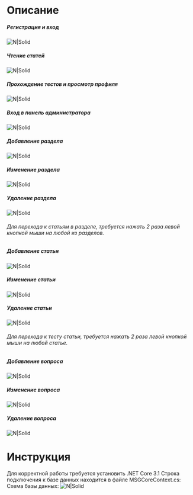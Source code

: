 # Описание

##### Регистрация и вход
![N|Solid](https://i.imgur.com/kO6oJJW.gif)
##### Чтение статей
![N|Solid](https://i.imgur.com/JPsnbtJ.gif)
##### Прохождение тестов и просмотр профиля
![N|Solid](https://i.imgur.com/dJSE8Y8.gif)
##### Вход в панель администратора
![N|Solid](https://i.imgur.com/3Xrubto.gif)
##### Добавление раздела
![N|Solid](https://i.imgur.com/fUZK0mU.gif)
##### Изменение раздела
![N|Solid](https://i.imgur.com/L0dkzWU.gif)
##### Удаление раздела
![N|Solid](https://i.imgur.com/QWj2Lgs.gif)
###### Для перехода к статьям в разделе, требуется нажать 2 раза левой кнопкой мыши на любой из разделов.
##### Добавление статьи
![N|Solid](https://i.imgur.com/M9zII19.gif)
##### Изменение статьи
![N|Solid](https://i.imgur.com/xvoSEgy.gif)
##### Удаление статьи
![N|Solid](https://i.imgur.com/u1fjzDK.gif)
###### Для перехода к тесту статьи, требуется нажать 2 раза левой кнопкой мыши на любой статье.
##### Добавление вопроса
![N|Solid](https://i.imgur.com/C2LtPRZ.gif)
##### Изменение вопроса
![N|Solid](https://i.imgur.com/tDqKNJq.gif)
##### Удаление вопроса
![N|Solid](https://i.imgur.com/ZfXFcz3.gif)

# Инструкция
Для корректной работы требуется установить .NET Core 3.1
Строка подключения к базе данных находится в файле MSGCoreContext.cs:
Схема базы данных:
![N|Solid](https://i.imgur.com/ju570iN.png)